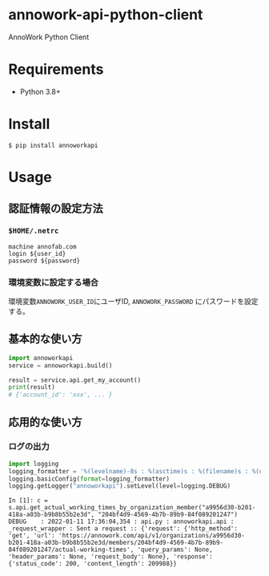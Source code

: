 # annowork-api-python-client
AnnoWork Python Client


# Requirements
* Python 3.8+ 

# Install

```
$ pip install annoworkapi
```

# Usage

## 認証情報の設定方法

### `$HOME/.netrc`

```
machine annofab.com
login ${user_id}
password ${password}
```

### 環境変数に設定する場合
環境変数`ANNOWORK_USER_ID`にユーザID, `ANNOWORK_PASSWORD` にパスワードを設定する。



## 基本的な使い方

```python
import annoworkapi
service = annoworkapi.build()

result = service.api.get_my_account()
print(result)
# {'account_id': 'xxx', ... }
```


## 応用的な使い方

### ログの出力

```python
import logging
logging_formatter = '%(levelname)-8s : %(asctime)s : %(filename)s : %(name)s : %(funcName)s : %(message)s'
logging.basicConfig(format=logging_formatter)
logging.getLogger("annoworkapi").setLevel(level=logging.DEBUG)
```


```
In [1]: c = s.api.get_actual_working_times_by_organization_member("a9956d30-b201-418a-a03b-b9b8b55b2e3d", "204bf4d9-4569-4b7b-89b9-84f089201247")
DEBUG    : 2022-01-11 17:36:04,354 : api.py : annoworkapi.api : _request_wrapper : Sent a request :: {'request': {'http_method': 'get', 'url': 'https://annowork.com/api/v1/organizations/a9956d30-b201-418a-a03b-b9b8b55b2e3d/members/204bf4d9-4569-4b7b-89b9-84f089201247/actual-working-times', 'query_params': None, 'header_params': None, 'request_body': None}, 'response': {'status_code': 200, 'content_length': 209988}}
```


